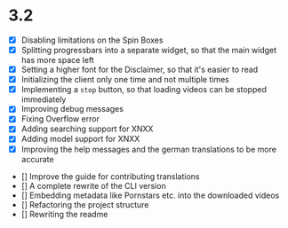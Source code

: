 # 3.2

- [x] Disabling limitations on the Spin Boxes
- [x] Splitting progressbars into a separate widget, so that the main widget has more space left
- [x] Setting a higher font for the Disclaimer, so that it's easier to read
- [x] Initializing the client only one time and not multiple times
- [x] Implementing a `stop` button, so that loading videos can be stopped immediately
- [x] Improving debug messages
- [x] Fixing Overflow error
- [x] Adding searching support for XNXX
- [x] Adding model support for XNXX
- [x] Improving the help messages and the german translations to be more accurate
- [] Improve the guide for contributing translations
- [] A complete rewrite of the CLI version
- [] Embedding metadata like Pornstars etc. into the downloaded videos
- [] Refactoring the project structure
- [] Rewriting the readme 
